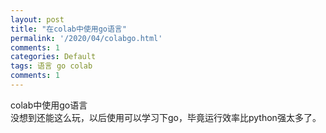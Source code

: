 ```yaml
---
layout: post
title: "在colab中使用go语言"
permalink: '/2020/04/colabgo.html'
comments: 1
categories: Default
tags: 语言 go colab
comments: 1
---
```

  
colab中使用go语言  
没想到还能这么玩，以后使用可以学习下go，毕竟运行效率比python强太多了。  
  

<script src="https://gist.github.com/napoler/a06057d8bcae884882c197c1fdef937a.js"></script>